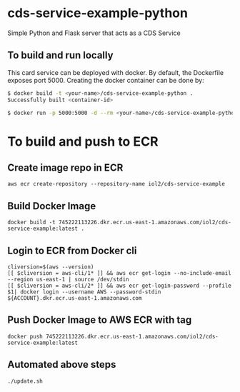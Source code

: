 # cds-service-example-python

Simple Python and Flask server that acts as a CDS Service

## To build and run locally
This card service can be deployed with docker. By default, the Dockerfile exposes port 5000. Creating the docker container can be done by:

```bash
$ docker build -t <your-name>/cds-service-example-python .
Successfully built <container-id>

$ docker run -p 5000:5000 -d --rm <your-name>/cds-service-example-python
```

# To build and push to ECR

## Create image repo in ECR 

```
aws ecr create-repository --repository-name iol2/cds-service-example 
```

## Build Docker Image

```
docker build -t 745222113226.dkr.ecr.us-east-1.amazonaws.com/iol2/cds-service-example:latest .
```


## Login to ECR from Docker cli

```
cliversion=$(aws --version)
[[ $cliversion = aws-cli/1* ]] && aws ecr get-login --no-include-email --region us-east-1 | source /dev/stdin
[[ $cliversion = aws-cli/2* ]] && aws ecr get-login-password --profile $1| docker login --username AWS --password-stdin  ${ACCOUNT}.dkr.ecr.us-east-1.amazonaws.com
```

## Push Docker Image to AWS ECR with tag
```
docker push 745222113226.dkr.ecr.us-east-1.amazonaws.com/iol2/cds-service-example:latest
```

## Automated above steps 

```
./update.sh

```
